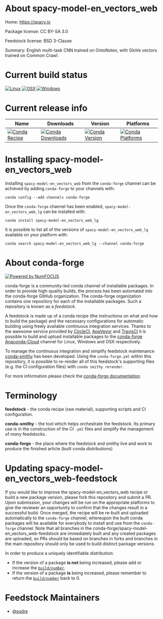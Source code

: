 <!--
# -*- mode: jinja -*-
-->

About spacy-model-en_vectors_web
================================

Home: https://spacy.io

Package license: CC BY-SA 3.0

Feedstock license: BSD 3-Clause

Summary: English multi-task CNN trained on OntoNotes, with GloVe vectors trained on Common Crawl.



Current build status
====================

[![Linux](https://img.shields.io/circleci/project/github/conda-forge/spacy-model-en_vectors_web-feedstock/master.svg?label=Linux)](https://circleci.com/gh/conda-forge/spacy-model-en_vectors_web-feedstock)
[![OSX](https://img.shields.io/travis/conda-forge/spacy-model-en_vectors_web-feedstock/master.svg?label=macOS)](https://travis-ci.org/conda-forge/spacy-model-en_vectors_web-feedstock)
[![Windows](https://img.shields.io/appveyor/ci/conda-forge/spacy-model-en-vectors-web-feedstock/master.svg?label=Windows)](https://ci.appveyor.com/project/conda-forge/spacy-model-en-vectors-web-feedstock/branch/master)

Current release info
====================

| Name | Downloads | Version | Platforms |
| --- | --- | --- | --- |
| [![Conda Recipe](https://img.shields.io/badge/recipe-spacy--model--en_vectors_web_lg-green.svg)](https://anaconda.org/conda-forge/spacy-model-en_vectors_web_lg) | [![Conda Downloads](https://img.shields.io/conda/dn/conda-forge/spacy-model-en_vectors_web_lg.svg)](https://anaconda.org/conda-forge/spacy-model-en_vectors_web_lg) | [![Conda Version](https://img.shields.io/conda/vn/conda-forge/spacy-model-en_vectors_web_lg.svg)](https://anaconda.org/conda-forge/spacy-model-en_vectors_web_lg) | [![Conda Platforms](https://img.shields.io/conda/pn/conda-forge/spacy-model-en_vectors_web_lg.svg)](https://anaconda.org/conda-forge/spacy-model-en_vectors_web_lg) |

Installing spacy-model-en_vectors_web
=====================================

Installing `spacy-model-en_vectors_web` from the `conda-forge` channel can be achieved by adding `conda-forge` to your channels with:

```
conda config --add channels conda-forge
```

Once the `conda-forge` channel has been enabled, `spacy-model-en_vectors_web_lg` can be installed with:

```
conda install spacy-model-en_vectors_web_lg
```

It is possible to list all of the versions of `spacy-model-en_vectors_web_lg` available on your platform with:

```
conda search spacy-model-en_vectors_web_lg --channel conda-forge
```


About conda-forge
=================

[![Powered by NumFOCUS](https://img.shields.io/badge/powered%20by-NumFOCUS-orange.svg?style=flat&colorA=E1523D&colorB=007D8A)](http://numfocus.org)

conda-forge is a community-led conda channel of installable packages.
In order to provide high-quality builds, the process has been automated into the
conda-forge GitHub organization. The conda-forge organization contains one repository
for each of the installable packages. Such a repository is known as a *feedstock*.

A feedstock is made up of a conda recipe (the instructions on what and how to build
the package) and the necessary configurations for automatic building using freely
available continuous integration services. Thanks to the awesome service provided by
[CircleCI](https://circleci.com/), [AppVeyor](https://www.appveyor.com/)
and [TravisCI](https://travis-ci.org/) it is possible to build and upload installable
packages to the [conda-forge](https://anaconda.org/conda-forge)
[Anaconda-Cloud](https://anaconda.org/) channel for Linux, Windows and OSX respectively.

To manage the continuous integration and simplify feedstock maintenance
[conda-smithy](https://github.com/conda-forge/conda-smithy) has been developed.
Using the ``conda-forge.yml`` within this repository, it is possible to re-render all of
this feedstock's supporting files (e.g. the CI configuration files) with ``conda smithy rerender``.

For more information please check the [conda-forge documentation](https://conda-forge.org/docs/).

Terminology
===========

**feedstock** - the conda recipe (raw material), supporting scripts and CI configuration.

**conda-smithy** - the tool which helps orchestrate the feedstock.
                   Its primary use is in the construction of the CI ``.yml`` files
                   and simplify the management of *many* feedstocks.

**conda-forge** - the place where the feedstock and smithy live and work to
                  produce the finished article (built conda distributions)


Updating spacy-model-en_vectors_web-feedstock
=============================================

If you would like to improve the spacy-model-en_vectors_web recipe or build a new
package version, please fork this repository and submit a PR. Upon submission,
your changes will be run on the appropriate platforms to give the reviewer an
opportunity to confirm that the changes result in a successful build. Once
merged, the recipe will be re-built and uploaded automatically to the
`conda-forge` channel, whereupon the built conda packages will be available for
everybody to install and use from the `conda-forge` channel.
Note that all branches in the conda-forge/spacy-model-en_vectors_web-feedstock are
immediately built and any created packages are uploaded, so PRs should be based
on branches in forks and branches in the main repository should only be used to
build distinct package versions.

In order to produce a uniquely identifiable distribution:
 * If the version of a package **is not** being increased, please add or increase
   the [``build/number``](https://conda.io/docs/user-guide/tasks/build-packages/define-metadata.html#build-number-and-string).
 * If the version of a package **is** being increased, please remember to return
   the [``build/number``](https://conda.io/docs/user-guide/tasks/build-packages/define-metadata.html#build-number-and-string)
   back to 0.

Feedstock Maintainers
=====================

* [@sodre](https://github.com/sodre/)

